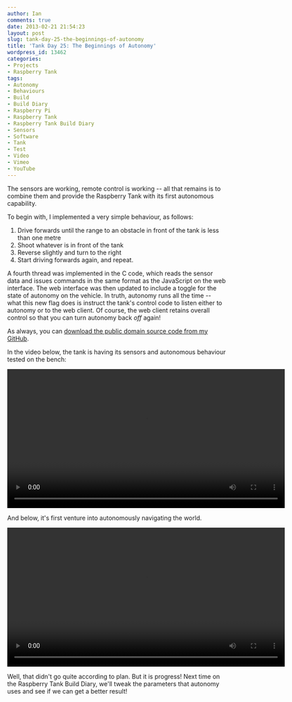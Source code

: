 ```yaml
---
author: Ian
comments: true
date: 2013-02-21 21:54:23
layout: post
slug: tank-day-25-the-beginnings-of-autonomy
title: 'Tank Day 25: The Beginnings of Autonomy'
wordpress_id: 13462
categories:
- Projects
- Raspberry Tank
tags:
- Autonomy
- Behaviours
- Build
- Build Diary
- Raspberry Pi
- Raspberry Tank
- Raspberry Tank Build Diary
- Sensors
- Software
- Tank
- Test
- Video
- Vimeo
- YouTube
---
```


The sensors are working, remote control is working -- all that remains is to combine them and provide the Raspberry Tank with its first autonomous capability.

To begin with, I implemented a very simple behaviour, as follows:
	
  1. Drive forwards until the range to an obstacle in front of the tank is less than one metre
  2. Shoot whatever is in front of the tank
  3. Reverse slightly and turn to the right
  4. Start driving forwards again, and repeat.

A fourth thread was implemented in the C code, which reads the sensor data and issues commands in the same format as the JavaScript on the web interface. The web interface was then updated to include a toggle for the state of autonomy on the vehicle. In truth, autonomy runs all the time -- what this new flag does is instruct the tank's control code to listen either to autonomy or to the web client. Of course, the web client retains overall control so that you can turn autonomy back _off_ again!

As always, you can [download the public domain source code from my GitHub](https://github.com/ianrenton/raspberrytank).

In the video below, the tank is having its sensors and autonomous behaviour tested on the bench:

<center><video width="640" controls><source src="https://video.ianrenton.com/raspberrytank/simpleautonomytest.mp4" type="video/mp4"></video></center>

And below, it's first venture into autonomously navigating the world.

<center><video width="640" controls><source src="https://video.ianrenton.com/raspberrytank/tankvscupboard.mp4" type="video/mp4"></video></center>

Well, that didn't go quite according to plan. But it is progress! Next time on the Raspberry Tank Build Diary, we'll tweak the parameters that autonomy uses and see if we can get a better result!
